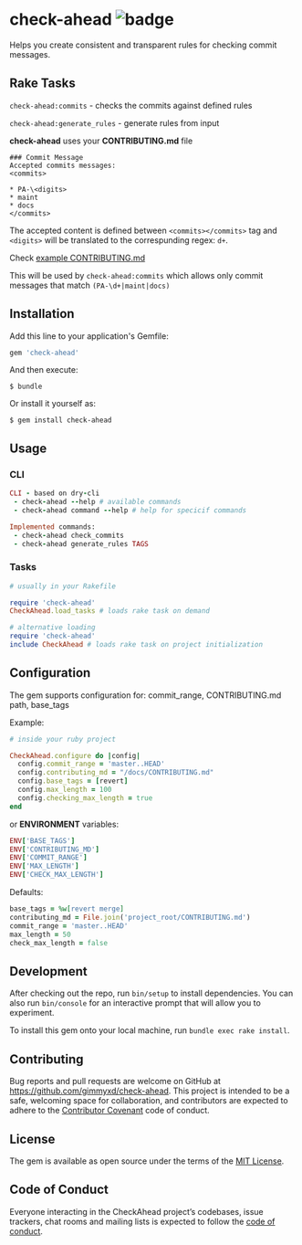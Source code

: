 # check-ahead ![badge](https://action-badges.now.sh/gimmyxd/check-ahead)

Helps you create consistent and transparent rules for checking commit messages.

## Rake Tasks

`check-ahead:commits` - checks the commits against defined rules

`check-ahead:generate_rules` - generate rules from input

**check-ahead** uses your **CONTRIBUTING.md** file

```
### Commit Message
Accepted commits messages:
<commits>

* PA-\<digits>
* maint
* docs
</commits>
```

The accepted content is defined between `<commits></commits>` tag and `<digits>` will be translated to the correspunding regex: `d+`.

Check [example CONTRIBUTING.md](spec/fixtures/CONTRIBUTING.md)

This will be used by `check-ahead:commits` which allows only commit messages that match `(PA-\d+|maint|docs)`


## Installation

Add this line to your application's Gemfile:

```ruby
gem 'check-ahead'
```

And then execute:

    $ bundle

Or install it yourself as:

    $ gem install check-ahead

## Usage
### CLI
```ruby
CLI - based on dry-cli
 - check-ahead --help # available commands
 - check-ahead command --help # help for specicif commands

Implemented commands:
 - check-ahead check_commits
 - check-ahead generate_rules TAGS
```
### Tasks
```ruby
# usually in your Rakefile

require 'check-ahead'
CheckAhead.load_tasks # loads rake task on demand

# alternative loading
require 'check-ahead'
include CheckAhead # loads rake task on project initialization
```

## Configuration

The gem supports configuration for: commit\_range, CONTRIBUTING.md path, base_tags

Example:

```ruby
# inside your ruby project

CheckAhead.configure do |config|
  config.commit_range = 'master..HEAD'
  config.contributing_md = "/docs/CONTRIBUTING.md"
  config.base_tags = [revert]
  config.max_length = 100
  config.checking_max_length = true
end
```

or **ENVIRONMENT** variables:

```ruby
ENV['BASE_TAGS']
ENV['CONTRIBUTING_MD']
ENV['COMMIT_RANGE']
ENV['MAX_LENGTH']
ENV['CHECK_MAX_LENGTH']
```

Defaults:

```ruby
base_tags = %w[revert merge]
contributing_md = File.join('project_root/CONTRIBUTING.md')
commit_range = 'master..HEAD'
max_length = 50
check_max_length = false
```

## Development

After checking out the repo, run `bin/setup` to install dependencies. You can also run `bin/console` for an interactive prompt that will allow you to experiment.

To install this gem onto your local machine, run `bundle exec rake install`.


## Contributing

Bug reports and pull requests are welcome on GitHub at https://github.com/gimmyxd/check-ahead. This project is intended to be a safe, welcoming space for collaboration, and contributors are expected to adhere to the [Contributor Covenant](http://contributor-covenant.org) code of conduct.

## License

The gem is available as open source under the terms of the [MIT License](https://opensource.org/licenses/MIT).

## Code of Conduct

Everyone interacting in the CheckAhead project’s codebases, issue trackers, chat rooms and mailing lists is expected to follow the [code of conduct](https://github.com/gimmyxd/check-ahead/blob/master/CODE_OF_CONDUCT.md).

